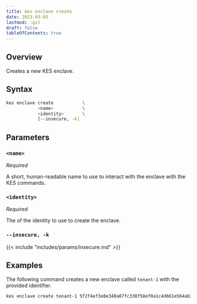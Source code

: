 ```yaml
---
title: kes enclave create
date: 2023-03-03
lastmod: :git
draft: false
tableOfContents: true
---
```


## Overview

Creates a new KES enclave.

## Syntax

```sh
kes enclave create           \
            <name>           \
            <identity>       \
            [--insecure, -k]
```

## Parameters

### `<name>`

_Required_

A short, human-readable name to use to interact with the enclave with the KES commands.

### `<identity>`

_Required_

The of the identity to use to create the enclave.

### `--insecure, -k`

{{< include "includes/params/insecure.md" >}}

## Examples

The following command creates a new enclave called `tenant-1` with the provided identifier.

```sh
kes enclave create tenant-1 5f2f4ef3e0e340a07fc330f58ef0a1c4d661e564ab10795f9231f75fcfe572f1
```